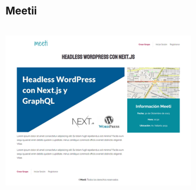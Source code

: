 #   Meetii


<p aling="center">
    <img src="preview.png" alt="">
</p>

<p aling="center">
    <img src="información.png" alt="">
</p>